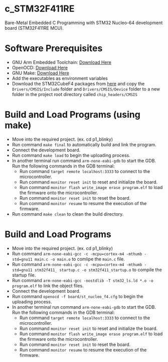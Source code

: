 # c_STM32F411RE
Bare-Metal Embedded C Programming with STM32 Nucleo-64 development board (STM32F411RE MCU).

# Software Prerequisites
* GNU Arm Embedded Toolchain: [Download Here](https://developer.arm.com/downloads/-/gnu-rm)
* OpenOCD: [Download Here](https://github.com/xpack-dev-tools/openocd-xpack/releases)
* GNU Make: [Download Here](https://gnuwin32.sourceforge.net/packages/make.htm)
* Add the executables as environment variables
* Download the STM32CubeF4 packages from [here](https://www.st.com/en/embedded-software/stm32cubef4.html) and copy the `Drivers/CMSIS/Include` folder and `Drivers/CMSIS/Device` folder to a new folder in the project root directory called `chip_headers/CMSIS`

# Build and Load Programs (using make)
* Move into the required project. (ex. cd p1_blinky)
* Run command `make final` to automatically build and link the program.
* Connect the development board.
* Run command `make load` to begin the uploading process.
* In another terminal run command `arm-none-eabi-gdb` to start the GDB. Run the following commands in the GDB terminal:
    * Run command `target remote localhost:3333` to connect to the microcontroller.
    * Run command `monitor reset init` to reset and initialize the board.
    * Run command `monitor flash write_image erase program.elf` to load the firmware onto the microcontroller.
    * Run command `monitor reset init` to reset the board.
    * Run command `monitor resume` to resume the execution of the firmware.
* Run command `make clean` to clean the build directory.

# Build and Load Programs
* Move into the required project. (ex. cd p1_blinky)
* Run command `arm-none-eabi-gcc -c -mcpu=cortex-m4 -mthumb -std=gnu11 main.c -o
main.o` to comlipe the `main.c` file.
* Run command `arm-none-eabi-gcc -c -mcpu=cortex-m4 -mthumb -std=gnu11 stm32f411_
startup.c -o stm32f411_startup.o` to compile the startup file.
* Run command `arm-none-eabi-gcc -nostdlib -T stm32_ls.ld *.o -o program.elf` to link the object files.
* Connect the development board.
* Run command `openocd -f board/st_nucleo_f4.cfg` to begin the uploading process.
* In another terminal run command `arm-none-eabi-gdb` to start the GDB. Run the following commands in the GDB terminal:
    * Run command `target remote localhost:3333` to connect to the microcontroller.
    * Run command `monitor reset init` to reset and initialize the board.
    * Run command `monitor flash write_image erase program.elf` to load the firmware onto the microcontroller.
    * Run command `monitor reset init` to reset the board.
    * Run command `monitor resume` to resume the execution of the firmware.